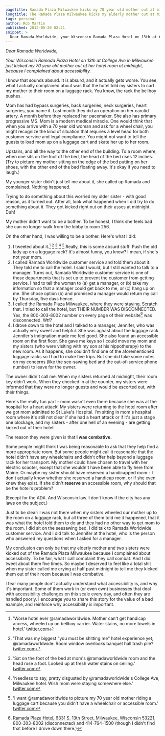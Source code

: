 ```yaml
---
pagetitle: Ramada Plaza Milwaukee kicks my 70 year old mother out at midnight
longtitle: The Ramada Plaza Milwaukee kicks my elderly mother out at midnight because I complained about accessibility
tags: personal
author: Rob Martin
published: 2012-05-20 02:21
snippet: >
  Dear Ramada Worldwide, your Wisconsin Ramada Plaza Hotel on 13th at College Ave in Milwaukee just kicked my 70 year old mother out of her hotel room at midnight, because I complained about accessibility.
---
```


*Dear Ramada Worldwide,*

*Your Wisconsin Ramada Plaza Hotel on 13th at College Ave in Milwaukee just kicked my 70 year old mother out of her hotel room at midnight, because I complained about accessibility.*

I know that sounds absurd. It is absurd, and it actually gets worse. You see, what I actually complained about was that the hotel told my sisters to cart my mother to their room on a luggage rack. You know, the rack the bellboy pushes.

Mom has had bypass surgeries, back surgeries, neck surgeries, heart surgeries, you name it. Last month they did an operation on her carotid artery. A month before they replaced her pacemaker. She also has primary progressive MS. Mom is a modern medical miracle. One would think that when you arrive with a 70 year old woman and ask for a wheel chair, you might recognize the kind of situation that requires a level head for both customer service and legal compliance. You might not want to tell the guests to load mom up on a luggage cart and skate her up to her room.

Upstairs, and all the way to the other end of the building. To a room where, when one sits on the foot of the bed, the head of the bed rises 12 inches. (Try to picture my mother sitting on the edge of the bed putting on her shoes, with the other end of the bed floating away. It's okay if you need to laugh.)

My younger sister didn't just tell me about it, she called up Ramada and complained. Nothing happened.

Trying to do something about this worried my older sister - with good reason, as it turned out. After all, look what happened when I did try to do something about it. They got kicked right out on their asses at midnight. Duh!

My mother didn't want to be a bother. To be honest, I think she feels bad she can no longer walk from the lobby to room 256.

On the other hand, I was willing to be a bother. Here's what I did:

1. I tweeted about it.[^t1] [^t2] [^t3] [^t4] [^t5] Really, this is some absurd stuff. Push the old lady up on a luggage rack? It's almost funny, you know? I mean, if she's not your mom.
2. I called Ramada Worldwide customer service and told them about it. They told me to call the hotel. I said I would, but I still wanted to talk to a manager. Turns out, Ramada Worldwide customer service is one of those departments that is set up to prevent the customer from getting service. I had to tell the woman to (a) get a manager, or (b) take my information so that a manager could get back to me, or (c) hang up on me. She chose option (b) and promised a manager would return my call by Thursday, five days hence.
3. I called the Ramada Plaza Milwaukee, where they were staying. Scratch that. I tried to call the hotel, but THEIR NUMBER WAS DISCONNECTED. Yes, the 800-303-8002 number on every page of their website[^ramadaplaza] was disconnected. Wtf?
4. I drove down to the hotel and I talked to a manager, Jennifer, who was actually very sweet and helpful. She was aghast about the luggage rack. Jennifer's indignation made me feel good. She also found an accessible room on the first floor. She gave me keys so I could move my mom and my sisters (who were visiting with my son at his hippotherapy) to the new room. As it happens, she couldn't find one of the aforementioned luggage racks so I had to make five trips. But she did take some notes on my concerns (like the see-sawing bed and the out-of-service phone number) to leave for the owner.

The owner didn't call me. When my sisters returned at midnight, their room key didn't work. When they checked in at the counter, my sisters were informed that they were no longer guests and would be escorted out, with their things.

Here's the really fun part - mom wasn't even there because she was at the hospital for a heart attack! My sisters were returning to the hotel room after we got mom admitted to St Luke's Hospital. I'm sitting in mom's hospital room where it's still not clear if she had a heart attack or if it's just a stage one blockage, and my sisters - after one hell of an evening - are getting kicked out of their hotel.

The reason they were given is that **I was combative.**

Some people might think I was being reasonable to ask that they help find a more appropriate room. But some people might call it reasonable that the hotel didn't have any wheelchairs and didn't offer help beyond a luggage rack for her transport. My mother could have chosen to travel with her electric scooter, except that she wouldn't have been able to fly here from Maine. Or maybe my sister should have reserved a handicapped room - I don't actually know whether she reserved a handicap room, or if she even knew they exist. If she didn't **reserve** an accessible room, why should that be the hotel's problem?

(Except for the ADA. And Wisconsin law. I don't know if the city has any laws on the subject.)

Just to be clear: I was not there when my sisters wheeled our mother up to the room on a luggage rack, but all three of them told me it happened, that it was what the hotel told them to do and they had no other way to get mom to the room. I did sit on the seesawing bed. I did talk to Ramada Worldwide customer service. And I did talk to Jennifer at the hotel, who is the person who answered my questions when I asked for a manager.

My conclusion can only be that my elderly mother and two sisters were kicked out of the Ramada Plaza Milwaukee because I complained about accessibility. To be fair, what I call complaint they call combat. And I did tweet about them five times. So maybe I deserved to feel like a total shit when my sister called me crying at half past midnight to tell me they kicked them out of their room because I was combative.

I fear many people don't actually understand what accessibility is, and why it's important. Some of them work in (or even own) businesses that deal with accessibility challenges on this scale every day, and often they are handled poorly. I encourage you to share this story for the value of a bad example, and reinforce why accessibility is important.

[^t1]: 'Worse hotel ever @ramadaworldwide. Mother can't get handicap access, wheeled up on bellboy carrier. Water stains, no more towels in hotel.' [twitter.com][t1]

[t1]: https://twitter.com/#!/version2beta/status/203895122167992320 "@version2beta tweet about the Ramada Plaza Milwaukee hotel."

[^t2]: 'That was my biggest "you must be shitting me" hotel experience yet, @ramadaworldwide. Room window overlooks banquet hall trash pile?' [twitter.com][t2]

[t2]: https://twitter.com/#!/version2beta/status/203898432803446785 "@version2beta tweet about the Ramada Plaza Milwaukee hotel."

[^t3]: 'Sat on the foot of the bed at mom's @ramadaworldwide room and the head rose a foot. Looked up at fresh water stains on ceiling.' [twitter.com][t3]

[t3]: https://twitter.com/#!/version2beta/status/203901314520973312

[^t4]: 'Needless to say, pretty disgusted by @ramadaworldwide's College Ave, Milwaukee hotel. Wish mom were staying somewhere else.' [twitter.com][t4]

[t4]: https://twitter.com/#!/version2beta/status/203902803209498624 "@version2beta tweet about the Ramada Plaza Milwaukee hotel."

[^t5]: 'I want @ramadaworldwide to picture my 70 year old mother riding a luggage cart because you didn't have a wheelchair or accessible room.' [twitter.com][t5]

[t5]: https://twitter.com/#!/version2beta/status/203905076320931841 "@version2beta tweet about the Ramada Plaza Milwaukee hotel."

[^ramadaplaza]: [Ramada Plaza Hotel, 6331 S. 13th Street, Milwaukee, Wisconsin 53221][ramadaplaza], 800-303-8002 (disconnected) and 414-764-1500 (though I didn't find that before I drove down there.)

[ramadaplaza]: http://www.ramadaplazamke.com/ "The Ramada Plaza Hotel in Milwaukee, Wisconsin"
